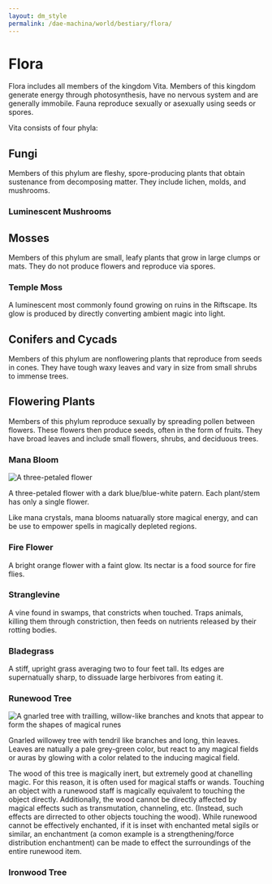 ```yaml
---
layout: dm_style
permalink: /dae-machina/world/bestiary/flora/
---
```


# Flora

Flora includes all members of the kingdom Vita. Members of this kingdom generate energy through photosynthesis, have no nervous system and are generally immobile. Fauna reproduce sexually or asexually using seeds or spores.

Vita consists of  four phyla:

## Fungi

Members of this phylum are fleshy, spore-producing plants that obtain sustenance from decomposing matter. They include lichen, molds, and mushrooms.

### Luminescent Mushrooms



## Mosses

Members of this phylum are small, leafy plants that grow in large clumps or mats. They do not produce flowers and reproduce via spores.

### Temple Moss

A luminescent most commonly found growing on ruins in the Riftscape. Its glow is produced by directly converting ambient magic into light.


## Conifers and Cycads

Members of this phylum are nonflowering plants that reproduce from seeds in cones. They have tough waxy leaves and vary in size from small shrubs to immense trees.

## Flowering Plants

Members of this phylum reproduce sexually by spreading pollen between flowers. These flowers then produce seeds, often in the form of fruits. They have broad leaves and include small flowers, shrubs, and deciduous trees.

### Mana Bloom

<img src="../../../images/mana_bloom.png" alt="A three-petaled flower" class="img-full">

A three-petaled flower with a dark blue/blue-white patern. Each plant/stem has only a single flower.

Like mana crystals, mana blooms natuarally store magical energy, and can be use to empower spells in magically depleted regions.

### Fire Flower

A bright orange flower with a faint glow. Its nectar is a food source for fire flies.

### Stranglevine

A vine found in swamps, that constricts when touched. Traps animals, killing them through constriction, then feeds on nutrients released by their rotting bodies. 

### Bladegrass

A stiff, upright grass averaging two to four feet tall.
Its edges are supernatually sharp, to dissuade large herbivores from eating it.

### Runewood Tree

<img src="../../../images/runewood_tree.png" alt="A gnarled tree with trailling, willow-like branches and knots that appear to form the shapes of magical runes" class="img-full">

Gnarled willowey tree with tendril like branches and long, thin leaves. Leaves are natually a pale grey-green color, but react to any magical fields or auras by glowing with a color related to the inducing magical field.

The wood of this tree is magically inert, but extremely good at chanelling magic. For this reason, it is often used for magical staffs or wands. 
Touching an object with a runewood staff is magically equivalent to touching the object directly. Additionally, the wood cannot be directly affected by magical effects such as transmutation, channeling, etc. 
(Instead, such effects are dirrected to other objects touching the wood). While runewood cannot be effectively enchanted, if it is inset with enchanted metal sigils or similar, an enchantment 
(a comon example is a strengthening/force distribution enchantment) can be made to effect the surroundings of the entire runewood item.

### Ironwood Tree


